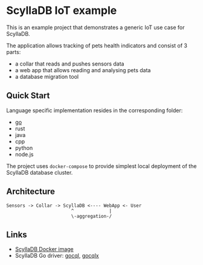 ScyllaDB IoT example
===

This is an example project that demonstrates a generic IoT use case
for ScyllaDB.

The application allows tracking of pets health indicators
and consist of 3 parts:

- a collar that reads and pushes sensors data
- a web app that allows reading and analysing pets data
- a database migration tool

Quick Start
---

Language specific implementation resides in the corresponding folder:

- [go](go)
- rust
- java
- cpp
- python
- node.js

The project uses `docker-compose` to provide simplest local
deployment of the ScyllaDB database cluster.

Architecture
---

```
Sensors -> Collar -> ScyllaDB <---- WebApp <- User
                        ^             |
                        \-aggregation-/
```

Links
---

- [ScyllaDB Docker image](https://hub.docker.com/r/scylladb/scylla/)
- ScyllaDB Go driver: [gocql](https://github.com/scylladb/gocql), [gocqlx](https://github.com/scylladb/gocqlx)
